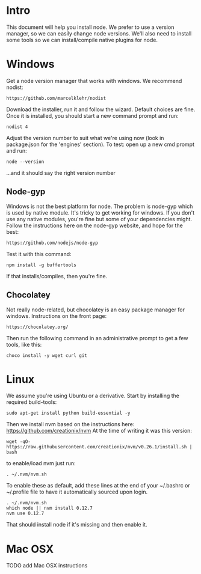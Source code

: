 Intro
=====
This document will help you install node.
We prefer to use a version manager, so we can easily change node versions.
We'll also need to install some tools so we can install/compile native plugins for node.

Windows
=======
Get a node version manager that works with windows. We recommend nodist: 

    https://github.com/marcelklehr/nodist

Download the installer, run it and follow the wizard. Default choices are fine.
Once it is installed, you should start a new command prompt and run:

    nodist 4
	
Adjust the version number to suit what we're using now (look in package.json for the 'engines' section). To test: open up a new cmd prompt and run:

    node --version
	
...and it should say the right version number

Node-gyp
--------
Windows is not the best platform for node. The problem is node-gyp which is used by native module. It's tricky to get working for windows. If you don't use any native modules, you're fine but some of your dependencies might. Follow the instructions here on the node-gyp website, and hope for the best:

    https://github.com/nodejs/node-gyp

Test it with this command:

    npm install -g buffertools

If that installs/compiles, then you're fine.

Chocolatey
-------------
Not really node-related, but chocolatey is an easy package manager for windows. Instructions on the front page: 

    https://chocolatey.org/
	
Then run the following command in an administrative prompt to get a few tools, like this:

    choco install -y wget curl git

Linux
=====
We assume you're using Ubuntu or a derivative.
Start by installing the required build-tools:

    sudo apt-get install python build-essential -y    

Then we install nvm based on the instructions here: https://github.com/creationix/nvm
At the time of writing it was this version:

    wget -qO- https://raw.githubusercontent.com/creationix/nvm/v0.26.1/install.sh | bash

to enable/load nvm just run:
  
    . ~/.nvm/nvm.sh

To enable these as default, add these lines at the end of your ~/.bashrc or ~/.profile file to have it automatically sourced upon login.

    . ~/.nvm/nvm.sh
    which node || nvm install 0.12.7
    nvm use 0.12.7
    
That should install node if it's missing and then enable it.

Mac OSX
=======
TODO add Mac OSX instructions